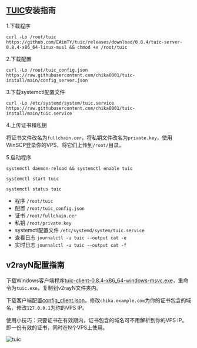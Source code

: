 ## [TUIC](https://github.com/EAimTY/tuic)安装指南

1.下载程序
```
curl -Lo /root/tuic https://github.com/EAimTY/tuic/releases/download/0.8.4/tuic-server-0.8.4-x86_64-linux-musl && chmod +x /root/tuic
```

2.下载配置
```
curl -Lo /root/tuic_config.json https://raw.githubusercontent.com/chika0801/tuic-install/main/config_server.json
```

3.下载systemctl配置文件
```
curl -Lo /etc/systemd/system/tuic.service https://raw.githubusercontent.com/chika0801/tuic-install/main/tuic.service
```

4.上传证书和私钥

将证书文件改名为`fullchain.cer`，将私钥文件改名为`private.key`，使用WinSCP登录你的VPS，将它们上传到`/root/`目录。

5.启动程序
```
systemctl daemon-reload && systemctl enable tuic
```

```
systemctl start tuic
```

```
systemctl status tuic
```

- 程序 `/root/tuic`
- 配置 `/root/tuic_config.json`
- 证书 `/root/fullchain.cer`
- 私钥 `/root/private.key`
- systemctl配置文件 `/etc/systemd/system/tuic.service`
- 查看日志 `journalctl -u tuic --output cat -e`
- 实时日志 `journalctl -u tuic --output cat -f`

## v2rayN配置指南

下载Windows客户端程序[tuic-client-0.8.4-x86_64-windows-msvc.exe](https://github.com/EAimTY/tuic/releases/download/0.8.4/tuic-client-0.8.4-x86_64-windows-msvc.exe)，重命令为`tuic.exe`，复制到v2rayN文件夹内。

下载客户端配置[config_client.json](https://github.com/chika0801/tuic-install/blob/main/config_client.json)，修改`chika.example.com`为你的证书包含的域名，修改`127.0.0.1`为你的VPS IP。

使用小技巧：只要证书在有效期内，证书包含的域名可不用解析到你的VPS IP。即一份有效的证书，同时在N个VPS上使用。

![tuic](https://user-images.githubusercontent.com/88967758/195762523-2d71d5f5-f080-4546-813f-a0593e669632.jpg)
